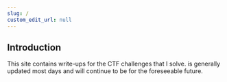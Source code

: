 ```yaml
---
slug: /
custom_edit_url: null
---
```


## Introduction
This site contains write-ups for the CTF challenges that I solve.
is generally updated most days and will continue to be for the foreseeable future.
